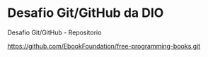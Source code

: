# Desafio Git/GitHub da DIO

Desafio Git/GitHub - Repositorio

https://github.com/EbookFoundation/free-programming-books.git

